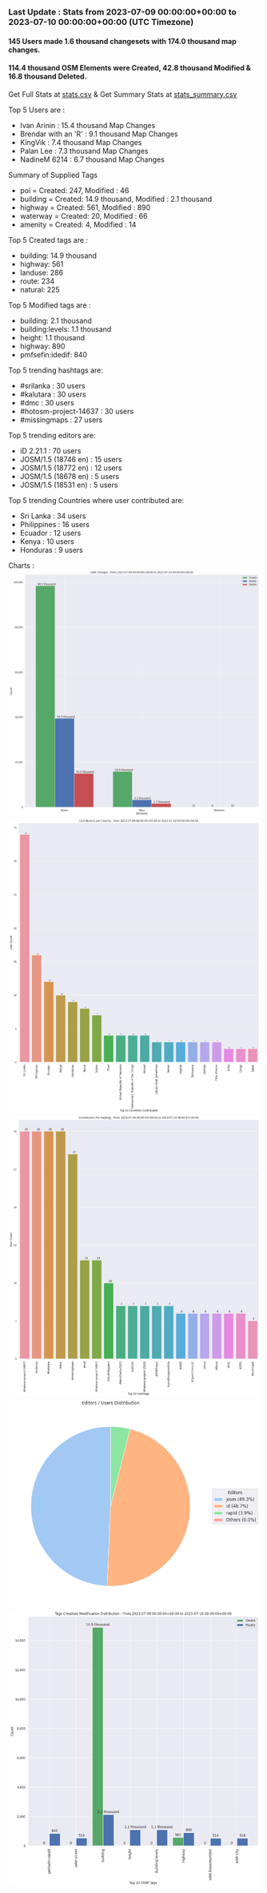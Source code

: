 ### Last Update : Stats from 2023-07-09 00:00:00+00:00 to 2023-07-10 00:00:00+00:00 (UTC Timezone)

#### 145 Users made 1.6 thousand changesets with 174.0 thousand map changes.
#### 114.4 thousand OSM Elements were Created, 42.8 thousand Modified & 16.8 thousand Deleted.
Get Full Stats at [stats.csv](/stats/hotosm/Daily/stats.csv)
 & Get Summary Stats at [stats_summary.csv](/stats/hotosm/Daily/stats_summary.csv)

Top 5 Users are : 
- Ivan Arinin : 15.4 thousand Map Changes
- Brendar with an 'R' : 9.1 thousand Map Changes
- KingVik : 7.4 thousand Map Changes
- Palan Lee : 7.3 thousand Map Changes
- NadineM 6214 : 6.7 thousand Map Changes

Summary of Supplied Tags
- poi = Created: 247, Modified : 46
- building = Created: 14.9 thousand, Modified : 2.1 thousand
- highway = Created: 561, Modified : 890
- waterway = Created: 20, Modified : 66
- amenity = Created: 4, Modified : 14


Top 5 Created tags are :
- building: 14.9 thousand
- highway: 561
- landuse: 286
- route: 234
- natural: 225


Top 5 Modified tags are :
- building: 2.1 thousand
- building:levels: 1.1 thousand
- height: 1.1 thousand
- highway: 890
- pmfsefin:idedif: 840


Top 5 trending hashtags are:
- #srilanka : 30 users
- #kalutara : 30 users
- #dmc : 30 users
- #hotosm-project-14637 : 30 users
- #missingmaps : 27 users


Top 5 trending editors are:
- iD 2.21.1 : 70 users
- JOSM/1.5 (18746 en) : 15 users
- JOSM/1.5 (18772 en) : 12 users
- JOSM/1.5 (18678 en) : 5 users
- JOSM/1.5 (18531 en) : 5 users


Top 5 trending Countries where user contributed are:
- Sri Lanka : 34 users
- Philippines : 16 users
- Ecuador : 12 users
- Kenya : 10 users
- Honduras : 9 users


 Charts : 
![Alt text](./stats_osm_changes.png) 
![Alt text](./stats_users_per_country.png) 
![Alt text](./stats_users_per_hashtag.png) 
![Alt text](./stats_editors_pie_chart.png) 
![Alt text](./stats_tags.png) 
